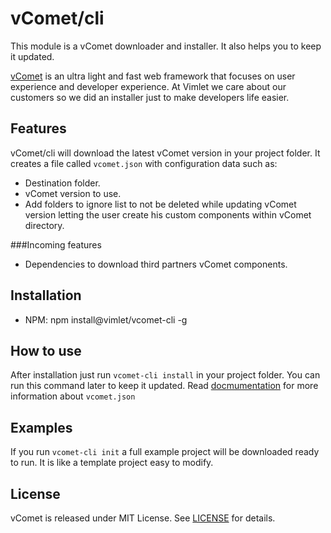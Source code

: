 # vComet/cli

This module is a vComet downloader and installer. It also helps you to keep it updated.

[vComet](https://vimlet.com/vcomet) is an ultra light and fast web framework that focuses on user experience and developer experience.
At Vimlet we care about our customers so we did an installer just to make developers life easier.

## Features
vComet/cli will download the latest vComet version in your project folder. 
It creates a file called `vcomet.json` with configuration data such as:
* Destination folder.
* vComet version to use.
* Add folders to ignore list to not be deleted while updating vComet version letting the user create his custom components within vComet directory.

###Incoming features
* Dependencies to download third partners vComet components.

## Installation
* NPM: npm install@vimlet/vcomet-cli -g

## How to use
After installation just run `vcomet-cli install` in your project folder.
You can run this command later to keep it updated. 
Read [docmumentation]() for more information about `vcomet.json`

## Examples
If you run `vcomet-cli init` a full example project will be downloaded ready to run. It is like a template project easy to modify.

## License
vComet is released under MIT License. See [LICENSE](https://github.com/vimlet/VimletComet/blob/master/LICENSE) for details.
